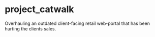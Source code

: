 # project_catwalk
Overhauling an outdated client-facing retail web-portal that has been hurting the clients sales.
